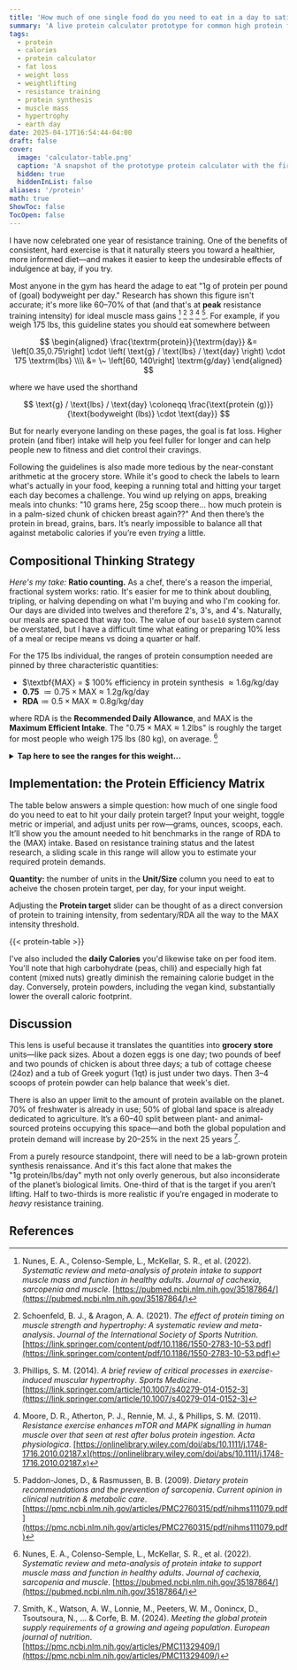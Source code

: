 ```yaml
---
title: 'How much of one single food do you need to eat in a day to satisfy protein demands?'
summary: 'A live protein calculator prototype for common high protein food sources.'
tags: 
  - protein
  - calories
  - protein calculator
  - fat loss
  - weight loss
  - weightlifting
  - resistance training
  - protein synthesis
  - muscle mass
  - hypertrophy
  - earth day
date: 2025-04-17T16:54:44-04:00
draft: false
cover:
  image: 'calculator-table.png'
  caption: 'A snapshot of the prototype protein calculator with the first few entries in the table.' 
  hidden: true
  hiddenInList: false
aliases: '/protein'
math: true
ShowToc: false
TocOpen: false
---
```


I have now celebrated one year of resistance training. One of the benefits of consistent, hard exercise is that it naturally steers you toward a healthier, more informed diet—and makes it easier to keep the undesirable effects of indulgence at bay, if you try.

Most anyone in the gym has heard the adage to eat "1g of protein per pound of (goal) bodyweight per day." Research has shown this figure isn't accurate; it's more like 60–70% of that (and that's at **peak** resistance training intensity) for ideal muscle mass gains [^1] [^2] [^3] [^4] [^5]. For example, if you weigh 175 lbs, this guideline states you should eat somewhere between

$$
\begin{aligned}
\frac{\textrm{protein}}{\textrm{day}}
 &= \left[0.35,0.75\right]
     \cdot \left( \text{g} / \text{lbs} / \text{day} \right)
     \cdot 175 \textrm{lbs}  \\\\
 &= \~ \left[60, 140\right] \textrm{g/day}
\end{aligned}
$$

where we have used the shorthand

$$
\text{g} / \text{lbs} / \text{day}
\coloneqq \frac{\text{protein (g)}}{\text{bodyweight (lbs)} \cdot \text{day}}
$$

But for nearly everyone landing on these pages, the goal is fat loss. Higher protein (and fiber) intake will help you feel fuller for longer and can help people new to fitness and diet control their cravings.

Following the guidelines is also made more tedious by the near-constant arithmetic at the grocery store. While it's good to check the labels to learn what's actually in your food, keeping a running total and hitting your target each day becomes a challenge. You wind up relying on apps, breaking meals into chunks: "10 grams here, 25g scoop there... how much protein is in a palm-sized chunk of chicken breast again??" And then there’s the protein in bread, grains, bars. It’s nearly impossible to balance all that against metabolic calories if you’re even *trying* a little.

## Compositional Thinking Strategy

*Here's my take:* **Ratio counting.** As a chef, there's a reason the imperial, fractional system works: ratio. It's easier for me to think about doubling, tripling, or halving depending on what I'm buying and who I'm cooking for. Our days are divided into twelves and therefore 2's, 3's, and 4's. Naturally, our meals are spaced that way too. The value of our `base10` system cannot be overstated, but I have a difficult time what eating or preparing 10% less of a meal or recipe means vs doing a quarter or half.

For the 175 lbs individual, the ranges of protein consumption needed are pinned by three characteristic quantities:

* $\textbf{MAX} = $ 100% efficiency in protein synthesis $\approx 1.6 \text{g} / \text{kg} / \text{day}$
* **0.75** $\coloneqq 0.75 \times \text{MAX} \approx 1.2 \text{g} / \text{kg} / \text{day}$
* $\textbf{RDA} \coloneqq 0.5 \times \text{MAX} \approx 0.8 \text{g} / \text{kg} / \text{day}$

where $\text{RDA}$ is the **Recommended Daily Allowance**, and $\text{MAX}$ is the **Maximum Efficient Intake**. The "$0.75 \times \text{MAX} \approx 1.2 \text{lbs}$" is roughly the target for most people who weigh 175 lbs (80 kg), on average. [^1]


<details> <summary><b>Tap here to see the ranges for this weight...</b></summary> 
<br/>
For reference, the ranges of protein consumption needed for the the 175 lbs individual are:

$$
\text{<65yo + RE:} \quad \left[ 0.8,\ 1.6 \right] \ \text{g} / \text{kg} / \text{day}
$$

$$
\text{⩾65yo + RE:} \quad \left[ 1.1,\ 1.4 \right] \ \text{g} / \text{kg} / \text{day}
$$

where $\text{RE}$ means "Resistance Exercise", or, in pounds:

$$
\text{<65yo + RE:} \quad \left[ 0.35,\ 0.75 \right] \ \text{g} / \text{lbs} / \text{day}
$$

$$
\text{⩾65yo + RE:} \quad \left[ 0.55,\ 0.65 \right] \ \text{g} / \text{lbs} / \text{day}.
$$
</details>


## Implementation: the Protein Efficiency Matrix

The table below answers a simple question: how much of one single food do you need to eat to hit your daily protein target? Input your weight, toggle metric or imperial, and adjust units per row—grams, ounces, scoops, each. It’ll show you the amount needed to hit benchmarks in the range of $\text{RDA}$ to the $(\text{MAX})$ intake.  Based on resistance training status and the latest research, a sliding scale in this range will allow you to estimate your required protein demands.

**Quantity:** the number of units in the **Unit/Size** column you need to eat to acheive the chosen protein target, per day, for your input weight.

Adjusting the **Protein target** slider can be thought of as a direct conversion of protein to training intensity, from sedentary/$\text{RDA}$ all the way to the $\text{MAX}$ intensity threshold.

{{< protein-table >}}

I've also included the **daily Calories** you'd likewise take on per food item.  You'll note that high carbohydrate (peas, chili) and especially high fat content (mixed nuts) greatly diminish the remaining calorie budget in the day.  Conversely, protein powders, including the vegan kind, substantially lower the overall caloric footprint.

## Discussion

This lens is useful because it translates the quantities into **grocery store** units—like pack sizes. About a dozen eggs is one day; two pounds of beef and two pounds of chicken is about three days; a tub of cottage cheese (24oz) and a tub of Greek yogurt (1qt) is just under two days. Then 3–4 scoops of protein powder can help balance that week's diet.

There is also an upper limit to the amount of protein available on the planet. 70% of freshwater is already in use; 50% of global land space is already dedicated to agriculture. It’s a 60–40 split between plant- and animal-sourced proteins occupying this space—and both the global population and protein demand will increase by 20–25% in the next 25 years [^6].

From a purely resource standpoint, there will need to be a lab-grown protein synthesis renaissance. And it's this fact alone that makes the "$1 \text{g} \ \text{protein} / \text{lbs} / \text{day}$" myth not only overly generous, but also inconsiderate of the planet’s biological limits. One-third of that is the target if you aren’t lifting. Half to two-thirds is more realistic if you’re engaged in moderate to *heavy* resistance training.

## References

[^1]: Nunes, E. A., Colenso-Semple, L., McKellar, S. R., et al. (2022). *Systematic review and meta-analysis of protein intake to support muscle mass and function in healthy adults*. *Journal of cachexia, sarcopenia and muscle*. [https://pubmed.ncbi.nlm.nih.gov/35187864/](https://pubmed.ncbi.nlm.nih.gov/35187864/)

[^2]: Schoenfeld, B. J., & Aragon, A. A. (2021). *The effect of protein timing on muscle strength and hypertrophy: A systematic review and meta-analysis*. *Journal of the International Society of Sports Nutrition*. [https://link.springer.com/content/pdf/10.1186/1550-2783-10-53.pdf](https://link.springer.com/content/pdf/10.1186/1550-2783-10-53.pdf)

[^3]: Phillips, S. M. (2014). *A brief review of critical processes in exercise-induced muscular hypertrophy*. *Sports Medicine*. [https://link.springer.com/article/10.1007/s40279-014-0152-3](https://link.springer.com/article/10.1007/s40279-014-0152-3)

[^4]: Moore, D. R., Atherton, P. J., Rennie, M. J., & Phillips, S. M. (2011). *Resistance exercise enhances mTOR and MAPK signalling in human muscle over that seen at rest after bolus protein ingestion*. *Acta physiologica*. [https://onlinelibrary.wiley.com/doi/abs/10.1111/j.1748-1716.2010.02187.x](https://onlinelibrary.wiley.com/doi/abs/10.1111/j.1748-1716.2010.02187.x)

[^5]: Paddon-Jones, D., & Rasmussen, B. B. (2009). *Dietary protein recommendations and the prevention of sarcopenia*. *Current opinion in clinical nutrition & metabolic care*. [https://pmc.ncbi.nlm.nih.gov/articles/PMC2760315/pdf/nihms111079.pdf](https://pmc.ncbi.nlm.nih.gov/articles/PMC2760315/pdf/nihms111079.pdf)

[^6]: Smith, K., Watson, A. W., Lonnie, M., Peeters, W. M., Oonincx, D., Tsoutsoura, N., ... & Corfe, B. M. (2024). *Meeting the global protein supply requirements of a growing and ageing population*. *European journal of nutrition*. [https://pmc.ncbi.nlm.nih.gov/articles/PMC11329409/](https://pmc.ncbi.nlm.nih.gov/articles/PMC11329409/)


